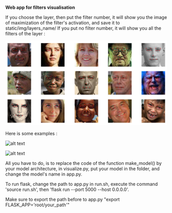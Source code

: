 **Web app for filters visualisation**

If you choose the layer, then put the filter number, it will show you the image of maximization of the filter's activation, and save it to static/img/layers_name/
If you put no filter number, it will show you all the filters of the layer :

![alt text](https://github.com/ErenO/Landmark-detection/blob/master/img.png)

Here is some examples : 

![alt text](https://github.com/appchoose/layer-visualisation/blob/master/image/img1.png)

![alt text](https://github.com/appchoose/layer-visualisation/blob/master/image/img2.png)

All you have to do, is to replace the code of the function make_model() by your model architecture, in visualize.py,
put your model in the folder, and change the model's name in app.py.

To run flask, change the path to app.py in run.sh, execute the command 'source run.sh',
then 'flask run --port 5000 --host 0.0.0.0'.

Make sure to export the path before to app.py "export FLASK_APP='root/your_path'" 
